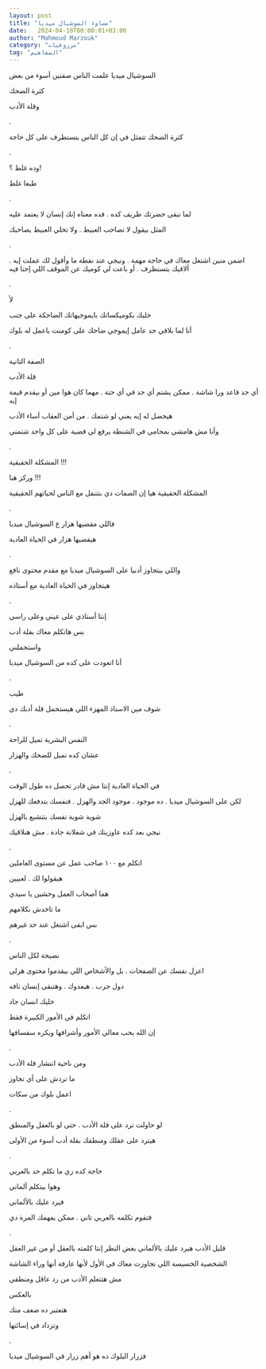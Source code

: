 ```yaml
---
layout: post
title: "مساوء السوشيال ميديا"
date:   2024-04-10T00:00:01+03:00
author: "Mahmoud Marzouk"
category: "مرزوقيات"
tag: "المفاهيم"
---
```



السوشيال ميديا علمت الناس صفتين أسوء من بعض

كثرة الضحك

وقلة الأدب

.

كثرة الضحك تتمثل في إن كل الناس بتستظرف على كل
حاجة

.

وده غلط ؟!

طبعا غلط

.

لما تبقى حضرتك ظريف كده . فده معناه إنك إنسان لا يعتمد
عليه

المثل بيقول لا تصاحب العبيط . ولا تخلي العبيط
يصاحبك

.

اضمن منين اشتغل معاك في حاجة مهمة . ونيجي عند نقطة ما
وأقول لك عملت إيه . ألاقيك بتستظرف . أو باعت لي كوميك عن الموقف اللي
إحنا فيه

.

لأ

خليك بكوميكساتك بايموجيهاتك الضاحكة على جنب

أنا لما بلاقي حد عامل إيموجي ضاحك على كومنت باعمل له
بلوك

.

الصفة التانية

قلة الأدب

أي حد قاعد ورا شاشة . ممكن يشتم أي حد في أي حتة . مهما
كان هوا مين أو بيقدم قيمة إيه

هيحصل له إيه يعني لو شتمك . من أمن العقاب أساء
الأدب

وأنا مش هامشي بمحامي في الشنطة يرفع لي قضية على كل واحد
شتمني

.

المشكلة الحقيقية !!!

وركز هنا !!!

المشكلة الحقيقية هيا إن الصفات دي بتتنقل مع الناس
لحياتهم الحقيقية

.

فاللي مقضيها هزار ع السوشيال ميديا

هيقضيها هزار في الحياة العادية

.

واللي بيتجاوز أدبيا على السوشيال ميديا مع مقدم محتوى
نافع

هيتجاوز في الحياة العادية مع أستاذه

.

إنتا أستاذي على عيني وعلى راسي

بس هاتكلم معاك بقلة أدب

واستحملني

أنا اتعودت على كده من السوشيال ميديا

.

طيب

شوف مين الاستاذ المهزء اللي هيستحمل قلة أدبك دي

.

النفس البشرية تميل للراحة

عشان كده تميل للضحك والهزار

.

في الحياة العادية إنتا مش قادر تحصل ده طول الوقت

لكن على السوشيال ميديا . ده موجود . موجود الجد والهزل .
فنفسك بتدفعك للهزل

شوية شوية نفسك بتتشبع بالهزل

نيجي بعد كده عاوزينك في شغلانة جادة . مش هنلاقيك

.

اتكلم مع ١٠٠ صاحب عمل عن مستوى العاملين

هيقولوا لك . لعبيين

هما أصحاب العمل وحشين يا سيدي

ما تاخدش بكلامهم

بس ابقى اشتغل عند حد غيرهم

.

نصيحة لكل الناس

اعزل نفسك عن الصفحات . بل والأشخاص اللي بيقدموا محتوى
هزلي

دول جرب . هيعدوك . وهتبقى إنسان تافه

خليك انسان جاد

اتكلم في الأمور الكبيرة فقط

إن الله يحب معالي الأمور وأشرافها ويكره سفسافها

.

ومن ناحية انتشار قلة الأدب

ما تردش على أي تجاوز

اعمل بلوك من سكات

.

لو حاولت ترد على قلة الأدب . حتى لو بالعقل
والمنطق

هيترد على عقلك ومنطقك بقلة أدب أسوء من الأولى

.

حاجة كده زي ما تكلم حد بالعربي

وهوا بيتكلم ألماني

فيرد عليك بالألماني

فتقوم تكلمه بالعربي تاني . ممكن يفهمك المرة دي

.

قليل الأدب هيرد عليك بالألماني بغض النظر إنتا كلمته
بالعقل أو من غير العقل

الشخصية الخسيسة اللي تجاوزت معاك في الأول لأنها عارفة
أنها وراء الشاشة

مش هتتعلم الأدب من رد عاقل ومنطقي

بالعكس

هتعتبر ده ضعف منك

وتزداد في إسائتها

.

فزرار البلوك ده هو أهم زرار في السوشيال ميديا
